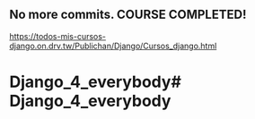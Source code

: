## No more commits. COURSE COMPLETED!

https://todos-mis-cursos-django.on.drv.tw/Publichan/Django/Cursos_django.html

# Django_4_everybody# Django_4_everybody

